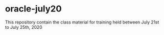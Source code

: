 # oracle-july20

This repository contain the class material for training held between July 21st to July 25th, 2020
